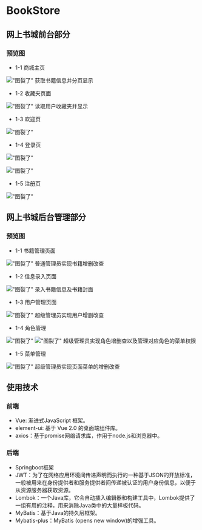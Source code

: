 # BookStore

## 网上书城前台部分

### 预览图

* 1-1 商城主页

!["图裂了"](img/bookStorePage.png)
获取书籍信息并分页显示

* 1-2 收藏夹页面

!["图裂了"](img/collect.png)
读取用户收藏夹并显示
 
* 1-3 欢迎页

!["图裂了"](img/firstPage.png)

* 1-4 登录页

!["图裂了"](img/loginPage1.png)

!["图裂了"](img/loginPage2.png)

* 1-5 注册页

!["图裂了"](img/registerPage.png)


## 网上书城后台管理部分

### 预览图

* 1-1 书籍管理页面

!["图裂了"](img/bookManage.png)
普通管理员实现书籍增删改查

* 1-2 信息录入页面

!["图裂了"](img/messageManage.png)
录入书籍信息及书籍封面

* 1-3 用户管理页面

!["图裂了"](img/userManage.png)
超级管理员实现用户增删改查

* 1-4 角色管理

!["图裂了"](img/roleManage1.png)
!["图裂了"](img/roleManage2.png)
超级管理员实现角色增删查以及管理对应角色的菜单权限

* 1-5 菜单管理

!["图裂了"](img/menuManage.png)
超级管理员实现页面菜单的增删改查

## 使用技术

### 前端
* Vue: 渐进式JavaScript 框架。
* element-ui: 基于 Vue 2.0 的桌面端组件库。
* axios：基于promise网络请求库，作用于node.js和浏览器中。

### 后端
* Springboot框架
* JWT：为了在网络应用环境间传递声明而执行的一种基于JSON的开放标准，一般被用来在身份提供者和服务提供者间传递被认证的用户身份信息，以便于从资源服务器获取资源。
* Lombok：一个Java库，它会自动插入编辑器和构建工具中，Lombok提供了一组有用的注释，用来消除Java类中的大量样板代码。
* MyBatis：基于Java的持久层框架。
* Mybatis-plus：MyBatis (opens new window)的增强工具。
